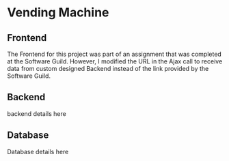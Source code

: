 # Vending Machine

## Frontend
The Frontend for this project was part of an assignment that was completed at the Software Guild. However, I modified the URL in the Ajax call to receive data from custom designed Backend instead of the link provided by the Software Guild.

## Backend
backend details here

## Database
Database details here
